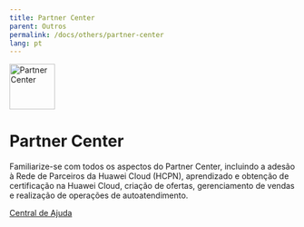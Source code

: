 ```yaml
---
title: Partner Center
parent: Outros
permalink: /docs/others/partner-center
lang: pt
---
```


<img src="/assets/images/huawei-logo.png" width="80" height="80" alt="Partner Center">

# Partner Center

Familiarize-se com todos os aspectos do Partner Center, incluindo a adesão à Rede de Parceiros da Huawei Cloud (HCPN), aprendizado e obtenção de certificação na Huawei Cloud, criação de ofertas, gerenciamento de vendas e realização de operações de autoatendimento.

[Central de Ajuda](https://support.huaweicloud.com/intl/pt-br/bpconsole/index.html)
